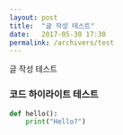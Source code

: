 ```yaml
---
layout: post
title:  "글 작성 테스트"
date:   2017-05-30 17:30
permalink: /archivers/test
---
```


글 작성 테스트

### 코드 하이라이트 테스트

```python
def hello():
    print("Hello?")

```
